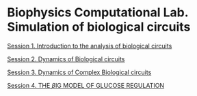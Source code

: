 # Biophysics Computational Lab. Simulation of biological circuits

[Session 1. Introduction to the analysis of biological circuits](https://github.com/amoyag/Biofisica/blob/main/session1_FFL.ipynb)

[Session 2. Dynamics of Biological circuits](https://github.com/amoyag/Biofisica/blob/main/session2_circuit_dynamics.ipynb)

[Session 3. Dynamics of Complex Biological circuits](https://github.com/amoyag/Biofisica/blob/main/session3_complexcircuits.ipynb)

[Session 4. THE $\beta$IG MODEL OF GLUCOSE REGULATION](https://github.com/amoyag/Biofisica/blob/main/session4_BIGmodel_dynamicalcompensation.ipynb)

